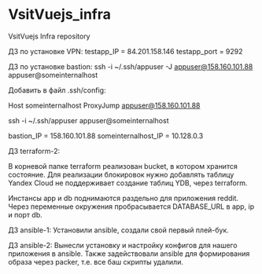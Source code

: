 # VsitVuejs_infra
VsitVuejs Infra repository


ДЗ по установке VPN:
testapp_IP = 84.201.158.146
testapp_port = 9292


ДЗ по установке bastion:
ssh -i ~/.ssh/appuser -J appuser@158.160.101.88 appuser@someinternalhost

Добавить в файл .ssh/config:

Host someinternalhost
   ProxyJump appuser@158.160.101.88

ssh -i ~/.ssh/appuser appuser@someinternalhost

bastion_IP = 158.160.101.88
someinternalhost_IP = 10.128.0.3


ДЗ terraform-2:

В корневой папке terraform реализован bucket, в котором хранится состояние.
Для реализации блокировок нужно добавлять таблицу Yandex Cloud не поддерживает создание таблиц YDB, через
terraform.

Инстансы app и db поднимаются раздельно для приложения reddit.
Через переменные окружения пробрасывается DATABASE_URL в app, ip и порт db.


ДЗ ansible-1:
Установили ansible, создали свой первый плей-бук.

ДЗ ansible-2:
Вынесли установку и настройку конфигов для нашего приложения в ansible.
Также задействовали ansible для формирования образа через packer, т.е. все баш скрипты удалили.

